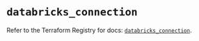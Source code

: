 # `databricks_connection`

Refer to the Terraform Registry for docs: [`databricks_connection`](https://registry.terraform.io/providers/databricks/databricks/1.51.0/docs/resources/connection).
